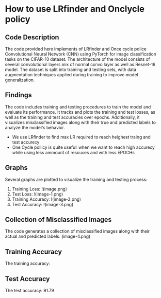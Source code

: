 # How to use LRfinder and Onclycle policy
## Code Description
The code provided here implements of LRfinder and Once cycle police Convolutional Neural Network (CNN) using PyTorch for image classification tasks on the CIFAR-10 dataset. The architecture of the model consists of several convolutional layers mix of normal convo  layer as well as Resnet-18 model. The dataset is split into training and testing sets, with data augmentation techniques applied during training to improve model generalization.


## Findings
The code includes training and testing procedures to train the model and evaluate its performance. It tracks and plots the training and test losses, as well as the training and test accuracies over epochs. Additionally, it visualizes misclassified images along with their true and predicted labels to analyze the model's behavior.
- We use LRfinder to find max LR required to reach heighest traing and test accurecy
- One Cycle pollicy is quite usefull when we want to reach high accurecy while using less ammount of resouces and with less EPOCHs

## Graphs
Several graphs are plotted to visualize the training and testing process:

1. Training Loss: !(image.png)
2. Test Loss: !(image-1.png)
3. Training Accuracy: !(image-2.png)
4. Test Accuracy: !(image-3.png)


## Collection of Misclassified Images
The code generates a collection of misclassified images along with their actual and predicted labels.
(image-4.png)

## Training Accuracy
The training accuracy: 

## Test Accuracy
The test accuracy: 91.79